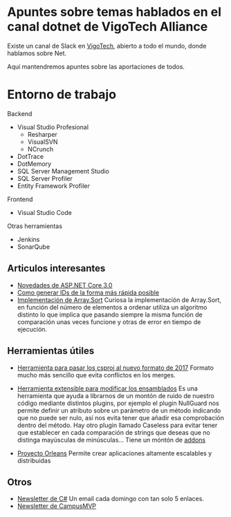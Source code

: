 # Apuntes sobre temas hablados en el canal dotnet de VigoTech Alliance

Existe un canal de Slack en [VigoTech](https://vigotech.org/), abierto a todo el mundo, donde hablamos sobre Net.

Aquí mantendremos apuntes sobre las aportaciones de todos.


# Entorno de trabajo

Backend
- Visual Studio Profesional
	- Resharper
	- VisualSVN
	- NCrunch
- DotTrace
- DotMemory
- SQL Server Management Studio
- SQL Server Profiler
- Entity Framework Profiler

Frontend
- Visual Studio Code

Otras herramientas
- Jenkins
- SonarQube

	
## Articulos interesantes

- [Novedades de ASP.NET Core 3.0](https://www.campusmvp.es/recursos/post/novedades-de-asp-net-core-3-0.aspx)
- [Como generar IDs de la forma más rápida posible](https://www.nimaara.com/generating-ids-in-csharp/)
-  [Implementación de Array.Sort](https://ayende.com/blog/188865-C/bad-sorting-and-other-pitfalls) Curiosa la implementación de Array.Sort, en función del número de elementos a ordenar utiliza un algoritmo distinto lo que implica que pasando siempre la misma función de comparación unas veces funcione y otras de error en tiempo de ejecución.

## Herramientas útiles
- [Herramienta para pasar los csproj al nuevo formato de 2017](https://github.com/hvanbakel/CsprojToVs2017) Formato mucho más sencillo que evita conflictos en los merges.
- [Herramienta extensible para modificar los ensamblados](https://github.com/Fody/Home) Es una herramienta que ayuda a librarnos de un montón de ruido de nuestro código mediante distintos plugins, por ejemplo el plugin NullGuard nos permite definir un atributo sobre un parámetro de un método indicando que no puede ser nulo, así nos evita tener que añadir esa comprobación dentro del método. Hay otro plugin llamado Caseless para evitar tener que establecer en cada comparación de strings que deseas que no distinga mayúsculas de minúsculas... Tiene un móntón de [addons](https://github.com/Fody/Home/blob/master/pages/addins.md)

- [Proyecto Orleans](https://github.com/dotnet/orleans) Permite crear aplicaciones altamente escalables y distribuidas

## Otros
- [Newsletter de C#](https://csharpdigest.net/) Un email cada domingo con tan solo 5 enlaces.
- [Newsletter de CampusMVP](https://www.campusmvp.es/boletin/) 



